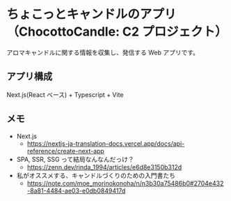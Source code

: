 # ちょこっとキャンドルのアプリ（ChocottoCandle: C2 プロジェクト）

アロマキャンドルに関する情報を収集し、発信する Web アプリです。

## アプリ構成

Next.js(React ベース) + Typescript + Vite

## メモ

- Next.js
  - https://nextjs-ja-translation-docs.vercel.app/docs/api-reference/create-next-app
- SPA, SSR, SSG って結局なんなんだっけ？
  - https://zenn.dev/rinda_1994/articles/e6d8e3150b312d
- 私がオススメする、キャンドルづくりのための入門書たち
  - https://note.com/moe_morinokonoha/n/n3b30a75486b0#2704e432-8a81-4484-ae03-e0db0849417d
